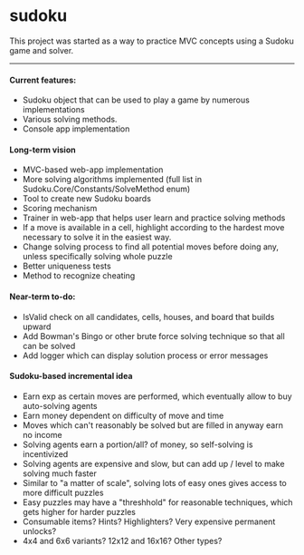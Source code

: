 # sudoku
This project was started as a way to practice MVC concepts using a Sudoku game and solver.

<hr>

<h4>Current features:</h4>
<ul>
	<li>Sudoku object that can be used to play a game by numerous implementations</li>
	<li>Various solving methods.</li>
	<li>Console app implementation</li>
</ul>

<h4>Long-term vision</h4>
<ul>
	<li>MVC-based web-app implementation</li>
	<li>More solving algorithms implemented (full list in Sudoku.Core/Constants/SolveMethod enum)</li>
	<li>Tool to create new Sudoku boards</li>
	<li>Scoring mechanism</li>
	<li>Trainer in web-app that helps user learn and practice solving methods</li>
    <li>If a move is available in a cell, highlight according to the hardest move necessary to solve it in the easiest way.</li>
    <li>Change solving process to find all potential moves before doing any, unless specifically solving whole puzzle</li>
	<li>Better uniqueness tests</li>
	<li>Method to recognize cheating</li>
	
</ul>

<h4>Near-term to-do:</h4>
<ul>
	<li>IsValid check on all candidates, cells, houses, and board that builds upward</li>
	<li>Add Bowman's Bingo or other brute force solving technique so that all can be solved</li>
	<li>Add logger which can display solution process or error messages</li>
</ul>

<h4>Sudoku-based incremental idea</h4>
<ul>
    <li>Earn exp as certain moves are performed, which eventually allow to buy auto-solving agents</li>
    <li>Earn money dependent on difficulty of move and time</li>
    <li>Moves which can't reasonably be solved but are filled in anyway earn no income</li>
    <li>Solving agents earn a portion/all? of money, so self-solving is incentivized</li>
    <li>Solving agents are expensive and slow, but can add up / level to make solving much faster</li>
    <li>Similar to "a matter of scale", solving lots of easy ones gives access to more difficult puzzles</li>
    <li>Easy puzzles may have a "threshhold" for reasonable techniques, which gets higher for harder puzzles</li>
    <li>Consumable items? Hints? Highlighters? Very expensive permanent unlocks?</li>
    <li>4x4 and 6x6 variants? 12x12 and 16x16? Other types?</li>
</ul>